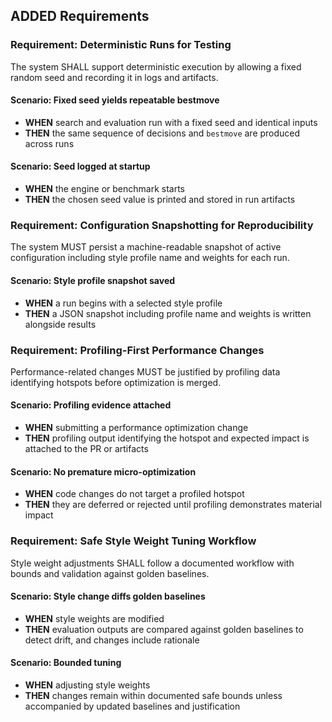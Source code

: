 ## ADDED Requirements

### Requirement: Deterministic Runs for Testing
The system SHALL support deterministic execution by allowing a fixed random seed and recording it in logs and artifacts.

#### Scenario: Fixed seed yields repeatable bestmove
- **WHEN** search and evaluation run with a fixed seed and identical inputs
- **THEN** the same sequence of decisions and `bestmove` are produced across runs

#### Scenario: Seed logged at startup
- **WHEN** the engine or benchmark starts
- **THEN** the chosen seed value is printed and stored in run artifacts

### Requirement: Configuration Snapshotting for Reproducibility
The system MUST persist a machine-readable snapshot of active configuration including style profile name and weights for each run.

#### Scenario: Style profile snapshot saved
- **WHEN** a run begins with a selected style profile
- **THEN** a JSON snapshot including profile name and weights is written alongside results

### Requirement: Profiling-First Performance Changes
Performance-related changes MUST be justified by profiling data identifying hotspots before optimization is merged.

#### Scenario: Profiling evidence attached
- **WHEN** submitting a performance optimization change
- **THEN** profiling output identifying the hotspot and expected impact is attached to the PR or artifacts

#### Scenario: No premature micro-optimization
- **WHEN** code changes do not target a profiled hotspot
- **THEN** they are deferred or rejected until profiling demonstrates material impact

### Requirement: Safe Style Weight Tuning Workflow
Style weight adjustments SHALL follow a documented workflow with bounds and validation against golden baselines.

#### Scenario: Style change diffs golden baselines
- **WHEN** style weights are modified
- **THEN** evaluation outputs are compared against golden baselines to detect drift, and changes include rationale

#### Scenario: Bounded tuning
- **WHEN** adjusting style weights
- **THEN** changes remain within documented safe bounds unless accompanied by updated baselines and justification
